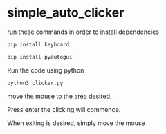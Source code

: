 # simple_auto_clicker
run these commands in order to install dependencies
```bash
pip install keyboard
```
```bash
pip install pyautogui
```

Run the code using python 
```bash
python3 clicker.py
```

move the mouse to the area desired.


Press enter the clicking will commence.


When exiting is desired, simply move the mouse
